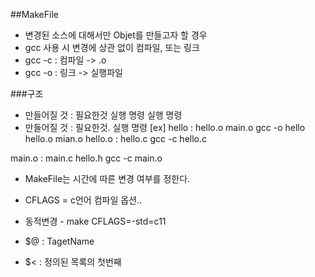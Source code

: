 ##MakeFile
- 변경된 소스에 대해서만 Objet를 만들고자 할 경우
- gcc 사용 시 변경에 상관 없이 컴파일, 또는 링크
- gcc -c : 컴파일 -> .o
- gcc -o : 링크 -> 실행파일

###구조
- 만들어질 것 : 필요한것
        실행 명령
        실행 명령
- 만들어질 것 : 필요한것.
        실행 명령
[ex]
hello : hello.o main.o
        gcc -o hello hello.o mian.o
hello.o : hello.c
        gcc -c hello.c

main.o : main.c hello.h
        gcc -c main.o

- MakeFile는 시간에 따른 변경 여부를 정한다.
- CFLAGS = c언어 컴파일 옵션..
- 동적변경 - make CFLAGS=-std=c11

- $@ : TagetName
- $< : 정의된 목록의 첫번째